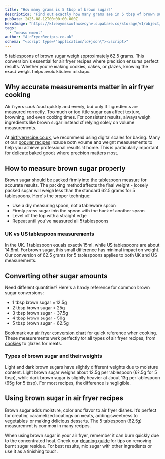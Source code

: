 ```yaml
---
title: "How many grams is 5 tbsp of brown sugar?"
description: "Find out exactly how many grams are in 5 tbsp of brown sugar for perfect air fryer recipes every time. No more guesswork!"
pubDate: 2025-08-12T00:00:00.000Z
heroImage: "https://klueoymssxwfnxsvcyhv.supabase.co/storage/v1/object/public/md/how-many-grams-is-5-tbsp-of-brown-sugar-f4f25f81.webp"
tags:
  - "measurement"
author: "AirFryerRecipes.co.uk"
schema: "<script type=\"application/ld+json\"></script>"
---
```


<p>5 tablespoons of brown sugar weigh approximately 62.5 grams. This conversion is essential for air fryer recipes where precision ensures perfect results. Whether you're making cookies, cakes, or glazes, knowing the exact weight helps avoid kitchen mishaps.</p>

<h2>Why accurate measurements matter in air fryer cooking</h2>
<p>Air fryers cook food quickly and evenly, but only if ingredients are measured correctly. Too much or too little sugar can affect texture, browning, and even cooking times. For consistent results, always weigh ingredients like brown sugar instead of relying solely on volume measurements.</p>
<p>At <a href=https://www.airfryerrecipe.co.uk>airfryerrecipe.co.uk</a>, we recommend using digital scales for baking. Many of our <a href=https://www.airfryerrecipe.co.uk/recipes>popular recipes</a> include both volume and weight measurements to help you achieve professional results at home. This is particularly important for delicate baked goods where precision matters most.</p>

<h2>How to measure brown sugar properly</h2>
<p>Brown sugar should be packed firmly into the tablespoon measure for accurate results. The packing method affects the final weight - loosely packed sugar will weigh less than the standard 62.5 grams for 5 tablespoons. Here's the proper technique:</p>
<ul>
<li>Use a dry measuring spoon, not a tableware spoon</li>
<li>Firmly press sugar into the spoon with the back of another spoon</li>
<li>Level off the top with a straight edge</li>
<li>Repeat until you've measured all 5 tablespoons</li>
</ul>

<h3>UK vs US tablespoon measurements</h3>
<p>In the UK, 1 tablespoon equals exactly 15ml, while US tablespoons are about 14.8ml. For brown sugar, this small difference has minimal impact on weight. Our conversion of 62.5 grams for 5 tablespoons applies to both UK and US measurements.</p>

<h2>Converting other sugar amounts</h2>
<p>Need different quantities? Here's a handy reference for common brown sugar conversions:</p>
<ul>
<li>1 tbsp brown sugar = 12.5g</li>
<li>2 tbsp brown sugar = 25g</li>
<li>3 tbsp brown sugar = 37.5g</li>
<li>4 tbsp brown sugar = 50g</li>
<li>5 tbsp brown sugar = 62.5g</li>
</ul>
<p>Bookmark our <a href=https://www.airfryerrecipe.co.uk/air-fryer-conversion-chart>air fryer conversion chart</a> for quick reference when cooking. These measurements work perfectly for all types of air fryer recipes, from <a href=https://www.airfryerrecipe.co.uk/recipe-category/cookies>cookies</a> to glazes for meats.</p>

<h3>Types of brown sugar and their weights</h3>
<p>Light and dark brown sugars have slightly different weights due to moisture content. Light brown sugar weighs about 12.5g per tablespoon (62.5g for 5 tbsp), while dark brown sugar is slightly heavier at about 13g per tablespoon (65g for 5 tbsp). For most recipes, the difference is negligible.</p>

<h2>Using brown sugar in air fryer recipes</h2>
<p>Brown sugar adds moisture, color and flavor to air fryer dishes. It's perfect for creating caramelized coatings on meats, adding sweetness to vegetables, or making delicious desserts. The 5 tablespoon (62.5g) measurement is common in many recipes.</p>
<p>When using brown sugar in your air fryer, remember it can burn quickly due to the concentrated heat. Check our <a href=https://www.airfryerrecipe.co.uk/air-fryer-cleaner>cleaning guide</a> for tips on removing burnt sugar residue. For best results, mix sugar with other ingredients or use it as a finishing touch.</p>